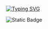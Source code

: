 [![Typing SVG](https://readme-typing-svg.herokuapp.com?font=Microsoft+YaHei&pause=1000&center=%E5%81%87&vCenter=%E5%81%87&repeat=%E5%81%87&random=%E5%81%87&width=435&lines=FTB+Skies+Expert+%E6%B1%89%E5%8C%96)](https://git.io/typing-svg)

![Static Badge](https://img.shields.io/badge/%E7%89%88%E6%9C%AC-v1.3.0-brightgreen)
